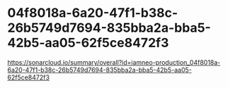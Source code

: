 # 04f8018a-6a20-47f1-b38c-26b5749d7694-835bba2a-bba5-42b5-aa05-62f5ce8472f3
https://sonarcloud.io/summary/overall?id=iamneo-production_04f8018a-6a20-47f1-b38c-26b5749d7694-835bba2a-bba5-42b5-aa05-62f5ce8472f3
